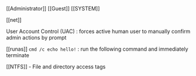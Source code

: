 [[Administrator]]
[[Guest]]
[[SYSTEM]]

[[net]]

User Account Control (UAC) : forces active human user to manually confirm admin actions by prompt

[[runas]]
`cmd /c echo hello!` : run the following command and immediately terminate

[[NTFS]] - File and directory access tags